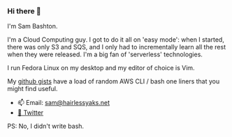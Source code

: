 ### Hi there 👋

I'm Sam Bashton.

I'm a Cloud Computing guy. I got to do it all on 'easy mode': when I started,
there was only S3 and SQS, and I only had to incrementally learn all the rest when
they were released.
I'm a big fan of 'serverless' technologies.

I run Fedora Linux on my desktop and my editor of choice is Vim.

My [github gists](https://gist.github.com/bashtoni) have a load of random AWS
CLI / bash one liners that you might find useful.

- 📫 Email: sam@hairlessyaks.net
- [💬 Twitter](https://twitter.com/bashtoni/)

PS: No, I didn't write bash.
